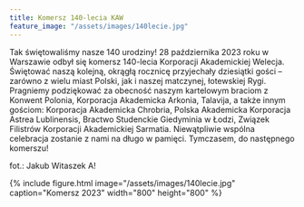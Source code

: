 ```yaml
---
title: Komersz 140-lecia KAW
feature_image: "/assets/images/140lecie.jpg"
---
```


Tak świętowaliśmy nasze 140 urodziny!
28 października 2023 roku w Warszawie odbył się komersz 140-lecia Korporacji Akademickiej Welecja. Świętować naszą kolejną, okrągłą rocznicę przyjechały dziesiątki gości – zarówno z wielu miast Polski, jak i naszej matczynej, łotewskiej Rygi. Pragniemy podziękować za obecność naszym kartelowym braciom z Konwent Polonia, Korporacja Akademicka Arkonia, Talavija, a także innym gościom: Korporacja Akademicka Chrobria, Polska Akademicka Korporacja Astrea Lublinensis, Bractwo Studenckie Giedyminia w Łodzi, Związek Filistrów Korporacji Akademickiej Sarmatia. 
Niewątpliwie wspólna celebracja zostanie z nami na długo w pamięci. Tymczasem, do następnego komerszu!

fot.: Jakub Witaszek A!

{% include figure.html image="/assets/images/140lecie.jpg" caption="Komersz 2023" width="800" height="800" %}
